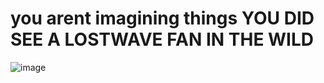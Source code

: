 # you arent imagining things YOU DID SEE A LOSTWAVE FAN IN THE WILD

![image](https://github.com/user-attachments/assets/8afc6042-dd54-4a35-b36d-866a3d8fb046|width=500)
